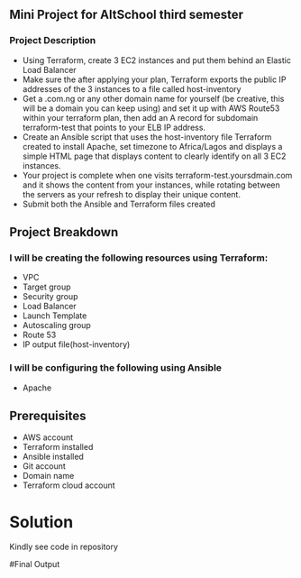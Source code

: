 ## Mini Project for AltSchool third semester
### Project Description
- Using Terraform, create 3 EC2 instances and put them behind an Elastic Load Balancer
- Make sure the after applying your plan, Terraform exports the public IP addresses of the 3 instances to a file called host-inventory
- Get a .com.ng or any other domain name for yourself (be creative, this will be a domain you can keep using) and set it up with AWS Route53 within your  terraform plan, then add an A record for subdomain terraform-test that points to your ELB IP address.
- Create an Ansible script that uses the host-inventory file Terraform created to install Apache, set timezone to Africa/Lagos and displays a simple HTML page that displays content to clearly identify on all 3 EC2 instances.
- Your project is complete when one visits terraform-test.yoursdmain.com and it shows the content from your instances, while rotating between the servers as your refresh to display their unique content.
- Submit both the Ansible and Terraform files created

## Project Breakdown
### I will be creating the following resources using Terraform:
- VPC
- Target group
- Security group
- Load Balancer
- Launch Template
- Autoscaling group
- Route 53
- IP output file(host-inventory)

### I will be configuring the following using Ansible
- Apache

## Prerequisites
- AWS account
- Terraform installed
- Ansible installed
- Git account
- Domain name
- Terraform cloud account

# Solution
Kindly see code in repository

#Final Output

